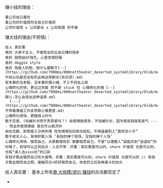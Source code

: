 
赚小钱的理由：
```
看公司自己喜欢
看公司的价值观符合自己价值观
公司价值观 x 公司薪水 x 公司氛围 的平衡
```

赚大钱的理由(不矫情)：
```
给人 真实惠
男的 大男子主义，不接受女的比自己赚的钱多
男的 就想给GF钱花，心里觉得舒服
男的 doggie style
男的 钱是人的胆，她什么都敢干[--](https://github.com/7900ms/000nottheater_deserted_systemlibrary/blob/master/supplementary/slang-不知以后是否还有机会再这样聊天(欢乐颂).md)
有本事的当老板，没本事的摆小摊，不三不四去上班
心情转化的快，更见过世面 而不是 stuck 住 心情转化的慢 [--](https://github.com/7900ms/000nottheater_deserted_systemlibrary/blob/master/supplementary/term-聊儿-怎么会说出这种话来.md) 
  [---](https://github.com/7900ms/000nottheater_deserted_systemlibrary/blob/master/supplementary/chain-不带着情绪工作会导致心情更差.md)
心情转化得快，更跟得上时代
敢于恋爱，(怕被针对而不秀恩爱吗？) 纵使情敌很多，不怕被针对，因为我有钱就有底气 ---- 而且你是我情敌 我也可以救济你
阅女无数，即使是三分钟热情 吃吃喝喝玩玩倒也轻松。不用逼着别人“喜欢穷小子”
敢于收买人心，渐渐积累人场 ‘有钱的捧个钱场，没钱的捧个人场’
心情转化得快，犒劳自己，大家都很现实 都要犒劳自己，不是“以德服人”就能买到“话语权”的时候了，有钱可以正视这点：人也不笨：并重：真实惠是可以的，share 价值观 也是可以的。也有“请人去xxxx玩”的口彩
有钱才敢去犒劳自己吃大餐啊，并重：真实惠是可以的，share 价值观 也是可以的 // 有钱才敢去犒劳自己啊，接触风光+好好犒劳自己，休息好之后有再奋斗的劲头
```


给人真实惠：
基本上所有[靠 大规模/虚价 赚钱](https://github.com/7900ms/000nottheater_deserted_systemlibrary/blob/master/supplementary/chain-没编辑的杂志会导致揽活儿坑人.md)的办法都否定了

-

